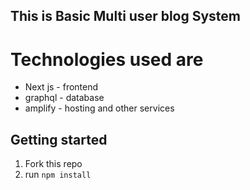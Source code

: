 ## This is Basic Multi user blog System

# Technologies used are
- Next js - frontend
- graphql - database
- amplify - hosting and other services

## Getting started
1. Fork this repo
2. run `npm install`
